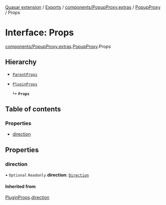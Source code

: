 [Quasar extension](../index.md) / [Exports](../modules.md) / [components/PopupProxy.extras](../modules/components_PopupProxy_extras.md) / [PopupProxy](../modules/components_PopupProxy_extras.PopupProxy.md) / Props

# Interface: Props

[components/PopupProxy.extras](../modules/components_PopupProxy_extras.md).[PopupProxy](../modules/components_PopupProxy_extras.PopupProxy.md).Props

## Hierarchy

- [`ParentProps`](components_PopupProxy_extras.PopupProxy.ParentProps.md)

- [`PluginProps`](components_PopupProxy_extras.PopupProxy.PluginProps.md)

  ↳ **`Props`**

## Table of contents

### Properties

- [direction](components_PopupProxy_extras.PopupProxy.Props.md#direction)

## Properties

### direction

• `Optional` `Readonly` **direction**: [`Direction`](../modules/components_api_direction.direction.md#direction)

#### Inherited from

[PluginProps](components_PopupProxy_extras.PopupProxy.PluginProps.md).[direction](components_PopupProxy_extras.PopupProxy.PluginProps.md#direction)
